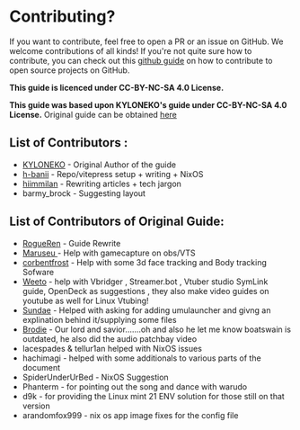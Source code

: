 # Contributing?
If you want to contribute, feel free to open a PR or an issue on GitHub. We welcome contributions of all kinds!
If you're not quite sure how to contribute, you can check out this [github guide](https://github.com/SPSKNM-cvicenia/Github-Introduction-EN) on how to contribute to open source projects on GitHub.

**This guide is licenced under CC-BY-NC-SA 4.0 License.** 

**This guide was based upon KYLONEKO's guide under CC-BY-NC-SA 4.0 License.** Original guide can be obtained [here](https://codeberg.org/KyloNeko/Linux-Guide-to-Vtubing)

## List of Contributors :
- [KYLONEKO](https://kyloneko.net) - Original Author of the guide
- [h-banii](https://x.com/h_banii) - Repo/vitepress setup + writing + NixOS
- [hiimmilan](https://hiimmilan.dev) - Rewriting articles + tech jargon
- barmy_brock - Suggesting layout

## List of Contributors of Original Guide:
- [RogueRen](https://codeberg.org/RogueRen) - Guide Rewrite
- [Maruseu ](https://maruseu.moe/)   - Help with gamecapture on obs/VTS
- [corbentfrost](https://x.com/corbentfrost) - Help with some 3d face tracking and Body tracking Sofware
- [Weeto](https://www.youtube.com/@WeetoClips) - help with Vbridger , Streamer.bot , Vtuber studio SymLink guide, OpenDeck as suggestions , they also make video guides on youtube as well for Linux Vtubing!
- [Sundae](https://bsky.app/profile/pixelsundae.bsky.social) - Helped with asking for adding umulauncher and givng an explination behind it/supplying some files
- [Brodie](https://www.youtube.com/@TechOverTea) - Our lord and savior.......oh and also he let me know boatswain is outdated, he also did the audio patchbay video
- lacespades & tellur1an helped with NixOS issues
- hachimagi - helped with some additionals to various parts of the document
- SpiderUnderUrBed - NixOS Suggestion
- Phanterm - for pointing out the song and dance with warudo
- d9k - for providing the Linux mint 21 ENV solution for those still on that version
- arandomfox999 - nix os app image fixes for the config file